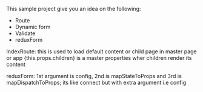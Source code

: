 This sample project give you an idea on the following:
- Route
- Dynamic form
- Validate
- reduxForm

IndexRoute: this is used to load default content or child page in master page or app
{this.props.children} is a master properties wher children render its content

reduxForm: 1st argument is config, 2nd is mapStateToProps and 3rd is mapDispatchToProps; its like connect but with extra argument i.e config
